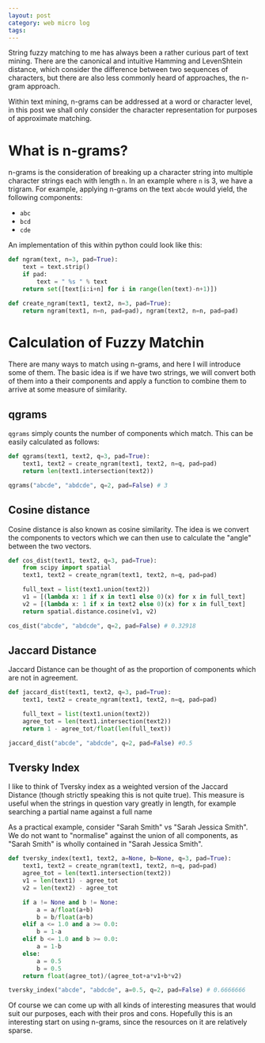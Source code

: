 ```yaml
---
layout: post
category: web micro log
tags:
---
```


String fuzzy matching to me has always been a rather curious part of text mining. There are the canonical and intuitive
Hamming and LevenShtein distance, which consider the difference between two sequences of characters, but there are also
less commonly heard of approaches, the n-gram approach.

Within text mining, n-grams can be addressed at a word or character level, in this post we shall only consider the
character representation for purposes of approximate matching.

# What is n-grams?

n-grams is the consideration of breaking up a character string into multiple character strings each with length `n`.
In an example where `n` is 3, we have a trigram. For example, applying n-grams on the text `abcde` would yield,
the following components:

- `abc`
- `bcd`
- `cde`

An implementation of this within python could look like this:

```py
def ngram(text, n=3, pad=True):
    text = text.strip()
    if pad:
        text = " %s " % text
    return set([text[i:i+n] for i in range(len(text)-n+1)])

def create_ngram(text1, text2, n=3, pad=True):
    return ngram(text1, n=n, pad=pad), ngram(text2, n=n, pad=pad)
```

# Calculation of Fuzzy Matchin

There are many ways to match using n-grams, and here I will introduce some of them. The basic idea is if we have two strings,
we will convert both of them into a their components and apply a function to combine them to arrive at some measure of similarity.

## qgrams

`qgrams` simply counts the number of components which match. This can be easily calculated as follows:

```py
def qgrams(text1, text2, q=3, pad=True):
    text1, text2 = create_ngram(text1, text2, n=q, pad=pad)
    return len(text1.intersection(text2))

qgrams("abcde", "abdcde", q=2, pad=False) # 3
```

## Cosine distance

Cosine distance is also known as cosine similarity. The idea is we convert the components to vectors which we can then
use to calculate the "angle" between the two vectors.

```py
def cos_dist(text1, text2, q=3, pad=True):
    from scipy import spatial
    text1, text2 = create_ngram(text1, text2, n=q, pad=pad)

    full_text = list(text1.union(text2))
    v1 = [(lambda x: 1 if x in text1 else 0)(x) for x in full_text]
    v2 = [(lambda x: 1 if x in text2 else 0)(x) for x in full_text]
    return spatial.distance.cosine(v1, v2)

cos_dist("abcde", "abdcde", q=2, pad=False) # 0.32918
```

## Jaccard Distance

Jaccard Distance can be thought of as the proportion of components which are not in agreement.

```py
def jaccard_dist(text1, text2, q=3, pad=True):
    text1, text2 = create_ngram(text1, text2, n=q, pad=pad)

    full_text = list(text1.union(text2))
    agree_tot = len(text1.intersection(text2))
    return 1 - agree_tot/float(len(full_text))

jaccard_dist("abcde", "abdcde", q=2, pad=False) #0.5
```

## Tversky Index

I like to think of Tversky index as a weighted version of the Jaccard Distance (though strictly speaking this is not quite true).
This measure is useful when the strings in question vary greatly in length, for example searching a partial name against a full name

As a practical example, consider "Sarah Smith" vs "Sarah Jessica Smith". We do not want to "normalise" against the union of all components,
as "Sarah Smith" is wholly contained in "Sarah Jessica Smith".

```py
def tversky_index(text1, text2, a=None, b=None, q=3, pad=True):
    text1, text2 = create_ngram(text1, text2, n=q, pad=pad)
    agree_tot = len(text1.intersection(text2))
    v1 = len(text1) - agree_tot
    v2 = len(text2) - agree_tot

    if a != None and b != None:
        a = a/float(a+b)
        b = b/float(a+b)
    elif a <= 1.0 and a >= 0.0:
        b = 1-a
    elif b <= 1.0 and b >= 0.0:
        a = 1-b
    else:
        a = 0.5
        b = 0.5
    return float(agree_tot)/(agree_tot+a*v1+b*v2)

tversky_index("abcde", "abdcde", a=0.5, q=2, pad=False) # 0.6666666
```

Of course we can come up with all kinds of interesting measures that would suit our purposes, each with their pros and cons. Hopefully this is
an interesting start on using n-grams, since the resources on it are relatively sparse.
